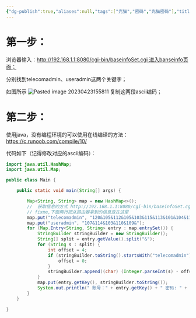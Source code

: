 ```yaml
---
{"dg-publish":true,"aliases":null,"tags":["光猫","密码","光猫密码"],"title":"联通光猫超级密码获取","permalink":"/0201 搞机笔记/光猫/联通光猫/联通光猫超级密码获取/","dgPassFrontmatter":true,"noteIcon":""}
---
```


# 第一步：

浏览器输入：http://192.168.1.1:8080/cgi-bin/baseinfoSet.cgi 进入banseinfo页面；

分别找到telecomadmin、useradmin这两个关键字；

如图所示
![Pasted image 20230423155811](https://552210.xyz:1002/i/2023/04/27/644a59efe435a.png)
复制这两段ascii编码；


# 第二步：

使用java，没有编程环境的可以使用在线编译的方法：https://c.runoob.com/compile/10/

代码如下（记得修改对应的ascii编码）：
```java
import java.util.HashMap;
import java.util.Map;

public class Main {

	public static void main(String[] args) {

        Map<String, String> map = new HashMap<>();
        //  获取信息的方式 http://192.168.1.1:8080/cgi-bin/baseinfoSet.cgi
        // fixme,下面两行把从路由器拿到的信息放在这里
        map.put("telecomadmin", "120&105&112&105&103&115&113&101&104&113&109&114&50&52&57&50&53&51&48&55&");
        map.put("useradmin", "107&114&103&110&109&");
        for (Map.Entry<String, String> entry : map.entrySet()) {
            StringBuilder stringBuilder = new StringBuilder();
            String[] split = entry.getValue().split("&");
            for (String s : split) {
                int offset = 4;
                if (stringBuilder.toString().startsWith("telecomadmin")) {
                    offset = 0;
                }
                stringBuilder.append((char) (Integer.parseInt(s) - offset));
            }
            map.put(entry.getKey(), stringBuilder.toString());
            System.out.println(" 账号：" + entry.getKey() + " 密码: " + entry.getValue());
        }
    }

}
```

